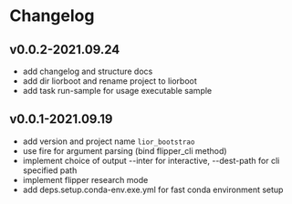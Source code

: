 # Changelog

## v0.0.2-2021.09.24

- add changelog and structure docs
- add dir liorboot and rename project to liorboot
- add task run-sample for usage executable sample

## v0.0.1-2021.09.19

- add version and project name `lior_bootstrao`
- use fire for argument parsing (bind flipper_cli method)
- implement choice of output --inter for interactive, --dest-path for cli specified path
- implement flipper research mode
- add deps.setup.conda-env.exe.yml for fast conda environment setup
